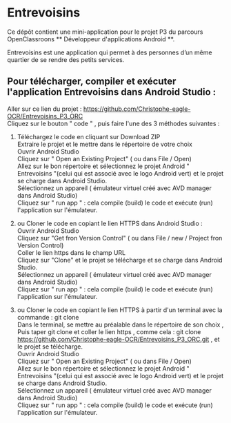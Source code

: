 # Entrevoisins  

Ce dépôt contient une mini-application pour le projet P3 du parcours OpenClassroons ** Développeur d'applications Android **.  

Entrevoisins est une application qui permet à des personnes d’un même quartier de se rendre des petits services.  

## Pour télécharger, compiler et exécuter l'application Entrevoisins dans Android Studio :  

Aller sur ce lien du projet :   https://github.com/Christophe-eagle-OCR/Entrevoisins_P3_ORC  
Cliquez sur le bouton " code " , puis faire l'une des 3 méthodes suivantes :  

1) Téléchargez le code en cliquant sur Download ZIP  
Extraire le projet et le mettre dans le répertoire de votre choix  
Ouvrir Android Studio  
Cliquez sur " Open an Existing Project" ( ou dans File / Open)  
Allez sur le bon répertoire et sélectionnez le projet Android " Entrevoisins "(celui qui est associé avec le logo Android vert)  et le projet se charge dans Android Studio.  
Sélectionnez un appareil ( émulateur virtuel créé avec AVD manager dans Android Studio)      
Cliquez sur " run app " : cela compile (build) le code et exécute (run) l'application sur l'émulateur.  

2)  ou Cloner le code en copiant le lien HTTPS dans Android Studio :  
Ouvrir Android Studio  
Cliquez sur "Get fron Version Control" ( ou dans File / new / Project fron Version Control)  
Coller le lien https dans le champ URL  
Cliquez sur "Clone" et le projet se télécharge et se charge dans Android Studio.  
Sélectionnez un appareil ( émulateur virtuel créé avec AVD manager dans Android Studio)      
Cliquez sur " run app " : cela compile (build) le code et exécute (run) l'application sur l'émulateur.  

3)  ou Cloner le code en copiant le lien HTTPS à partir d'un terminal avec la commande : git clone      
Dans le terminal, se mettre au préalable dans le répertoire de son choix ,   
Puis taper   git clone et coller le lien https  , comme cela : git clone https://github.com/Christophe-eagle-OCR/Entrevoisins_P3_ORC.git   , et le projet se télécharge.  
Ouvrir Android Studio  
Cliquez sur " Open an Existing Project" ( ou dans File / Open)  
Allez sur le bon répertoire et sélectionnez le projet Android " Entrevoisins "(celui qui est associé avec le logo Android vert)  et le projet se charge dans Android Studio.  
Sélectionnez un appareil ( émulateur virtuel créé avec AVD manager dans Android Studio)      
Cliquez sur " run app " : cela compile (build) le code et exécute (run) l'application sur l'émulateur.  













